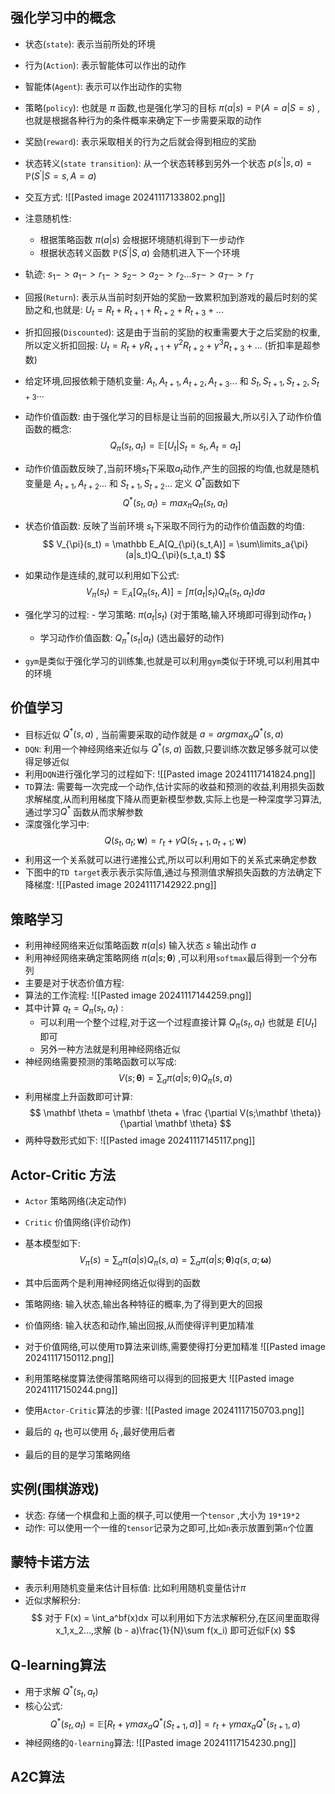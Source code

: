 ## 强化学习中的概念
- 状态(`state`): 表示当前所处的环境
- 行为(`Action`): 表示智能体可以作出的动作
- 智能体(`Agent`): 表示可以作出动作的实物
- 策略(`policy`): 也就是 $\pi$  函数,也是强化学习的目标 $\pi(a | s) = \mathbb P(A = a| S = s)$ ,也就是根据各种行为的条件概率来确定下一步需要采取的动作
- 奖励(`reward`): 表示采取相关的行为之后就会得到相应的奖励
- 状态转义(`state transition`): 从一个状态转移到另外一个状态 $p(s^{'}|s,a) = \mathbb P(S^{'}|S = s,A = a)$ 
- 交互方式:
![[Pasted image 20241117133802.png]]
- 注意随机性:
	- 根据策略函数 $\pi(a|s)$ 会根据环境随机得到下一步动作
	- 根据状态转义函数 $\mathbb P(S^{'}|S ,a)$ 会随机进入下一个环境

- 轨迹: $s_1 -> a_1 -> r_1 -> s_2 -> a_2 -> r_2 ... s_T -> a_T -> r_T$ 
- 回报(`Return`): 表示从当前时刻开始的奖励一致累积加到游戏的最后时刻的奖励之和,也就是: $U_t = R_t + R_{t + 1} + R_{t + 2} + R_{t + 3} + ...$   
- 折扣回报(`Discounted`): 这是由于当前的奖励的权重需要大于之后奖励的权重,所以定义折扣回报: $U_t = R_t + \gamma R_{t + 1} + {\gamma}^2 R_{t + 2} + {\gamma}^3 R_{t + 3} + ...$ (折扣率是超参数)
- 给定环境,回报依赖于随机变量: $A_t , A_{t + 1} , A_{t + 2} , A_{t + 3} ...$ 和 $S_t , S_{t + 1} , S_{t + 2} , S_{t + 3}  ...$ 
- 动作价值函数: 由于强化学习的目标是让当前的回报最大,所以引入了动作价值函数的概念:
$$
Q_{\pi}(s_t,a_t) = \mathbb E[U_t | S_t = s_t , A_t = a_t] 
$$
- 动作价值函数反映了,当前环境$s_t$下采取$a_t$动作,产生的回报的均值,也就是随机变量是 $A_{t + 1} , A_{t + 2} ...$ 和 $S_{t + 1} ,S_{t + 2}...$ 定义 $Q^*$函数如下
$$
Q^*(s_t,a_t) = max_{\pi}Q_{\pi}(s_t,a_t)
$$

- 状态价值函数: 反映了当前环境 $s_t$下采取不同行为的动作价值函数的均值:
$$
V_{\pi}(s_t) = \mathbb E_A[Q_{\pi}(s_t,A)] = \sum\limits_a{\pi}(a|s_t)Q_{\pi}(s_t,a_t) 
$$
- 如果动作是连续的,就可以利用如下公式:
$$
V_{\pi}(s_t) = \mathbb E_A[Q_{\pi}(s_t,A)] = \int{\pi}(a_t|s_t) Q_{\pi}(s_t,a_t) da
$$
- 强化学习的过程: 
		- 学习策略: $\pi(a_t|s_t)$  (对于策略,输入环境即可得到动作$a_t$ )
	- 学习动作价值函数: $Q_{\pi}^*(s_t | a_t)$   (选出最好的动作)
- `gym`是类似于强化学习的训练集,也就是可以利用`gym`类似于环境,可以利用其中的环境

## 价值学习
- 目标近似 $Q^*(s,a)$  , 当前需要采取的动作就是  $a = argmax_aQ^*(s,a)$ 
- `DQN`: 利用一个神经网络来近似与 $Q^*(s,a)$ 函数,只要训练次数足够多就可以使得足够近似
- 利用`DQN`进行强化学习的过程如下:
![[Pasted image 20241117141824.png]]
- `TD`算法: 需要每一次完成一个动作,估计实际的收益和预测的收益,利用损失函数求解梯度,从而利用梯度下降从而更新模型参数,实际上也是一种深度学习算法,通过学习$Q^*$ 函数从而求解参数
- 深度强化学习中:
$$
Q(s_t,a_t;\mathbf w) = r_t + \gamma Q(s_{t + 1},a_{t + 1};\mathbf w) 
$$
- 利用这一个关系就可以进行递推公式,所以可以利用如下的关系式来确定参数
- 下图中的`TD target`表示表示实际值,通过与预测值求解损失函数的方法确定下降梯度:
![[Pasted image 20241117142922.png]]
## 策略学习
- 利用神经网络来近似策略函数 $\pi(a|s)$ 输入状态 $s$ 输出动作  $a$ 
- 利用神经网络来确定策略网络 $\pi(a | s;\mathbf \theta)$ ,可以利用`softmax`最后得到一个分布列
- 主要是对于状态价值方程:
- 算法的工作流程:
![[Pasted image 20241117144259.png]]
- 其中计算 $q_t = Q_{\pi}(s_t,a_t)$ :
	- 可以利用一个整个过程,对于这一个过程直接计算 $Q_{\pi}(s_t,a_t)$ 也就是  $E[U_t]$ 即可
	- 另外一种方法就是利用神经网络近似
- 神经网络需要预测的策略函数可以写成:
$$
V(s;\mathbf \theta) = \sum_a{\pi}(a|s;\mathbb \theta)Q_{\pi}(s,a)
$$
- 利用梯度上升函数即可计算:
$$
\mathbf \theta = \mathbf \theta + \frac {\partial V(s;\mathbf \theta)} {\partial \mathbf \theta}
$$
- 两种导数形式如下:
![[Pasted image 20241117145117.png]]
## Actor-Critic 方法
- `Actor` 策略网络(决定动作)
- `Critic` 价值网络(评价动作)
- 基本模型如下:
$$
V_{\pi}(s) = \sum_a{\pi}(a|s)Q_{\pi}(s,a) = \sum_a{\pi}(a|s;\mathbf \theta) q(s,a;\mathbf \omega) 
$$
- 其中后面两个是利用神经网络近似得到的函数
- 策略网络: 输入状态,输出各种特征的概率,为了得到更大的回报
- 价值网络: 输入状态和动作,输出回报,从而使得评判更加精准
- 对于价值网络,可以使用`TD`算法来训练,需要使得打分更加精准
![[Pasted image 20241117150112.png]]
- 利用策略梯度算法使得策略网络可以得到的回报更大
![[Pasted image 20241117150244.png]]

- 使用`Actor-Critic`算法的步骤:
![[Pasted image 20241117150703.png]]
- 最后的 $q_t$ 也可以使用 $\delta _t$ ,最好使用后者
- 最后的目的是学习策略网络
## 实例(围棋游戏)
- 状态: 存储一个棋盘和上面的棋子,可以使用一个`tensor` ,大小为 `19*19*2` 
- 动作: 可以使用一个一维的`tensor`记录为之即可,比如`n`表示放置到第`n`个位置
## 蒙特卡诺方法
- 表示利用随机变量来估计目标值: 比如利用随机变量估计$\pi$ 
- 近似求解积分:  
$$
对于 F(x) = \int_a^bf(x)dx 可以利用如下方法求解积分,在区间里面取得x_1,x_2...,求解 (b - a)\frac{1}{N}\sum f(x_i) 即可近似F(x)
$$
## Q-learning算法
- 用于求解 $Q^*(s_t,a_t)$ 
- 核心公式:
$$
Q^*(s_t,a_t) = \mathbb E[R_t + \gamma max_a Q^*(S_{t + 1},a)] = r_t + \gamma max_aQ^*(s_{t + 1},a)
$$
- 神经网络的`Q-learning`算法:
![[Pasted image 20241117154230.png]]
## A2C算法
